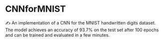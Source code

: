 # CNNforMNIST
✍ An implementation of a CNN for the MNIST handwritten digits dataset. The model achieves an accuracy of 93.7% on the test set after 100 epochs and can be trained and evaluated in a few minutes.
